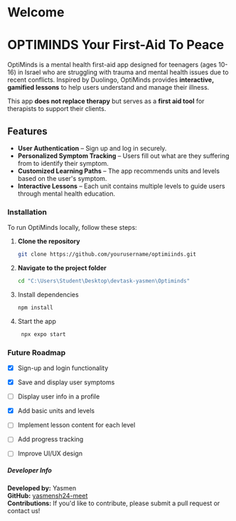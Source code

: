 # Welcome 
# OPTIMINDS Your First-Aid To Peace 

OptiMinds is a mental health first-aid app designed for teenagers (ages 10-16) in Israel who are struggling with trauma and mental health issues due to recent conflicts. Inspired by Duolingo, OptiMinds provides **interactive, gamified lessons** to help users understand and manage their illness. 

This app **does not replace therapy** but serves as a **first aid tool** for therapists to support their clients.

## Features

- **User Authentication** – Sign up and log in securely.
- **Personalized Symptom Tracking** – Users fill out what are they suffering from to identify their symptom.
- **Customized Learning Paths** – The app recommends units and levels based on the user's symptom.
- **Interactive Lessons** – Each unit contains multiple levels to guide users through mental health education.



### Installation

To run OptiMinds locally, follow these steps:

1. **Clone the repository**  
   ```sh
   git clone https://github.com/yourusername/optimiinds.git

2. **Navigate to the project folder**  
   ```sh
   cd "C:\Users\Student\Desktop\devtask-yasmen\Optiminds"

3. Install dependencies

   ```sh
   npm install
   ```

4. Start the app

   ```sh
    npx expo start
   ```


### Future Roadmap

- [x] Sign-up and login functionality
- [x] Save and display user symptoms
- [ ] Display user info in a profile 
- [x] Add basic units and levels
- [ ] Implement lesson content for each level
- [ ] Add progress tracking
- [ ] Improve UI/UX design


##### Developer Info

**Developed by:** Yasmen  
**GitHub:** [yasmensh24-meet](https://github.com/yasmensh24-meet)  
**Contributions:** If you'd like to contribute, please submit a pull request or contact us!